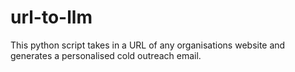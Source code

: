 # url-to-llm
This python script takes in a URL of any organisations website and generates a personalised cold outreach email. 
